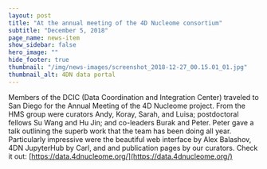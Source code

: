 ```yaml
---
layout: post
title: "At the annual meeting of the 4D Nucleome consortium"
subtitle: "December 5, 2018"
page_name: news-item
show_sidebar: false
hero_image: ""
hide_footer: true
thumbnail: "/img/news-images/screenshot_2018-12-27_00.15.01_01.jpg"
thumbnail_alt: 4DN data portal
---
```

Members of the DCIC (Data Coordination and Integration Center) traveled to San Diego for the Annual Meeting of the 4D Nucleome project. From the HMS group were curators Andy, Koray, Sarah, and Luisa; postdoctoral fellows Su Wang and Hu Jin; and co-leaders Burak and Peter.  Peter gave a talk outlining the superb work that the team has been doing all year. Particularly impressive were the beautiful web interface by Alex Balashov, 4DN JupyterHub by Carl, and and publication pages by our curators.  Check it out: [https://data.4dnucleome.org/](https://data.4dnucleome.org/)

